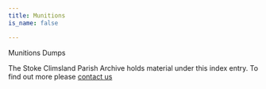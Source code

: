 ```yaml
---
title: Munitions
is_name: false

---
```


Munitions Dumps


The Stoke Climsland Parish Archive holds material under this index entry. To find out more please [contact us](/contact/)
